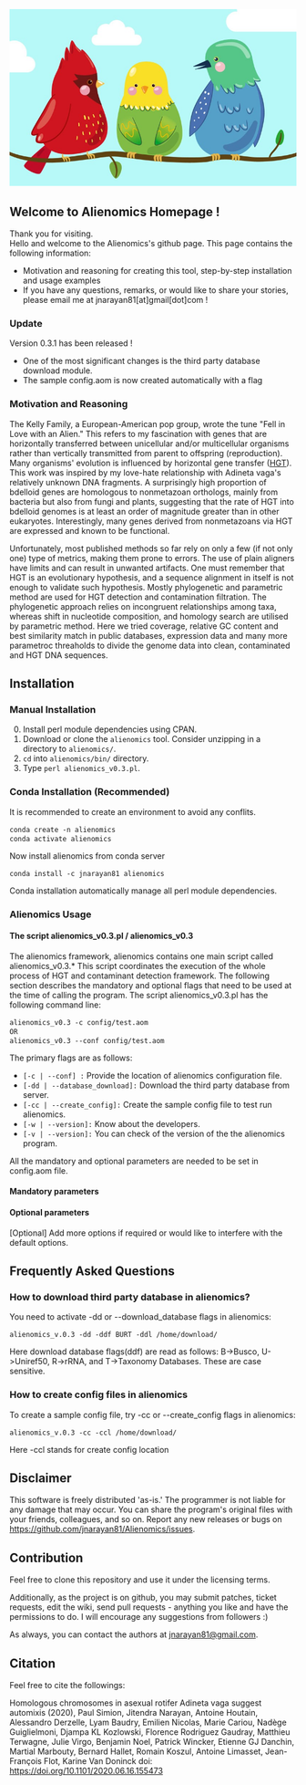 ![Image](alien.jpg) 

## Welcome to Alienomics Homepage !
Thank you for visiting.  
Hello and welcome to the Alienomics's github page. This page contains the following information:

- Motivation and reasoning for creating this tool, step-by-step installation and usage examples
- If you have any questions, remarks, or would like to share your stories, please email me at jnarayan81[at]gmail[dot]com !

### Update
Version 0.3.1 has been released !
- One of the most significant changes is the third party database download module.
- The sample config.aom is now created automatically with a flag

### Motivation and Reasoning
The Kelly Family, a European-American pop group, wrote the tune "Fell in Love with an Alien." This refers to my fascination with genes that are horizontally transferred between unicellular and/or multicellular organisms rather than vertically transmitted from parent to offspring (reproduction). Many organisms' evolution is influenced by horizontal gene transfer ([HGT](https://scholar.google.co.in/scholar?hl=en&as_sdt=0%2C5&q=hgt&btnG=)). This work was inspired by my love-hate relationship with Adineta vaga's relatively unknown DNA fragments. A surprisingly high proportion of bdelloid genes are homologous to nonmetazoan orthologs, mainly from bacteria but also from fungi and plants, suggesting that the rate of HGT into bdelloid genomes is at least an order of magnitude greater than in other eukaryotes. Interestingly, many genes derived from nonmetazoans via HGT are expressed and known to be functional.

Unfortunately, most published methods so far rely on only a few (if not only one) type of metrics, making them prone to errors. The use of plain aligners have limits and can result in unwanted artifacts. One must remember that HGT is an evolutionary hypothesis, and a sequence alignment in itself is not enough to validate such hypothesis. Mostly phylogenetic and parametric method are used for HGT detection and contamination filtration. The phylogenetic approach relies on incongruent relationships among taxa, whereas shift in nucleotide composition, and homology search are utilised by parametric method. Here we tried coverage, relative GC content and best similarity match in public databases, expression data and many more parametroc threaholds to divide the genome data into clean, contaminated and HGT DNA sequences.

## Installation

### Manual Installation
0. Install perl module dependencies using CPAN.
1. Download or clone the <code>alienomics</code> tool. Consider unzipping in a directory to <code>alienomics/</code>.
2. <code>cd</code> into <code>alienomics/bin/</code> directory.
3. Type <code>perl alienomics_v0.3.pl</code>.

### Conda Installation (Recommended)
It is recommended to create an environment to avoid any conflits. 
```
conda create -n alienomics
conda activate alienomics
```
Now install alienomics from conda server
```
conda install -c jnarayan81 alienomics
```
Conda installation automatically manage all perl module dependencies.  

### Alienomics Usage
#### The script alienomics_v0.3.pl / alienomics_v0.3
The alienomics framework, alienomics contains one main script called alienomics_v0.3.* This script coordinates the execution of the whole process of HGT and contaminant detection framework. The following section describes the mandatory and optional flags that need to be used at the time of calling the program.
The script alienomics_v0.3.pl has the following command line:  
```
alienomics_v0.3 -c config/test.aom 
OR 
alienomics_v0.3 --conf config/test.aom
```
The primary flags are as follows:  
- <code>[-c | --conf] <filepath>:</code> Provide the location of alienomics configuration file.   
- <code>[-dd | --database_download]:</code> Download the third party database from server.   
- <code>[-cc | --create_config]:</code> Create the sample config file to test run alienomics.   
- <code>[-w | --version]:</code> Know about the developers.    
- <code>[-v | --version]:</code> You can check of the version of the the alienomics program.    
  
All the mandatory and optional parameters are needed to be set in config.aom file. 

#### Mandatory parameters



#### Optional parameters
[Optional] Add more options if required or would like to interfere with the default options. 
 


## Frequently Asked Questions

### How to download third party database in alienomics?

You need to activate -dd or --download_database flags in alienomics:

```
alienomics_v.0.3 -dd -ddf BURT -ddl /home/download/
```
Here download database flags(ddf) are read as follows: B->Busco, U->Uniref50, R->rRNA, and T->Taxonomy Databases. These are case sensitive.

### How to create config files in alienomics

To create a sample config file, try -cc or --create_config flags in alienomics:

```
alienomics_v.0.3 -cc -ccl /home/download/
```
Here -ccl stands for create config location  

## Disclaimer

This software is freely distributed 'as-is.' The programmer is not liable for any damage that may occur. You can share the program's original files with your friends, colleagues, and so on. Report any new releases or bugs on https://github.com/jnarayan81/Alienomics/issues.

## Contribution

Feel free to clone this repository and use it under the licensing terms.

Additionally, as the project is on github, you may submit patches, ticket requests, edit the wiki, send pull requests - anything you like and have the permissions to do. I will encourage any suggestions from followers :)

As always, you can contact the authors at <jnarayan81@gmail.com>.

## Citation
Feel free to cite the followings:  

Homologous chromosomes in asexual rotifer Adineta vaga suggest automixis (2020), Paul Simion, Jitendra Narayan, Antoine Houtain, Alessandro Derzelle, Lyam Baudry, Emilien Nicolas, Marie Cariou, Nadège Guiglielmoni, Djampa KL Kozlowski, Florence Rodriguez Gaudray, Matthieu Terwagne, Julie Virgo, Benjamin Noel, Patrick Wincker, Etienne GJ Danchin, Martial Marbouty, Bernard Hallet, Romain Koszul, Antoine Limasset, Jean-François Flot, Karine Van Doninck doi: https://doi.org/10.1101/2020.06.16.155473  
